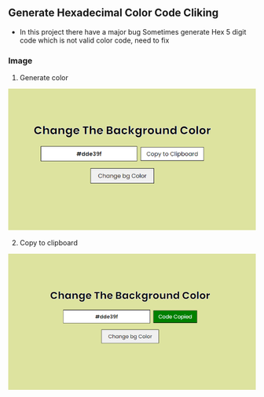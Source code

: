 ## Generate Hexadecimal Color Code Cliking 

* In this project there have a major bug 
Sometimes generate Hex 5 digit code which is not valid color code, need to fix

### Image

1. Generate color 

![Image](gcolor.png)

2. Copy to clipboard 

![Image](ccolor.png)

